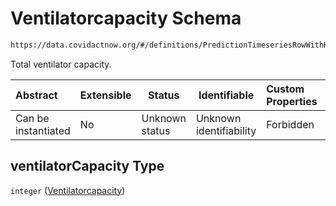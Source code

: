 # Ventilatorcapacity Schema

```txt
https://data.covidactnow.org/#/definitions/PredictionTimeseriesRowWithHeader/properties/ventilatorCapacity
```

Total ventilator capacity.


| Abstract            | Extensible | Status         | Identifiable            | Custom Properties | Additional Properties | Access Restrictions | Defined In                                                   |
| :------------------ | ---------- | -------------- | ----------------------- | :---------------- | --------------------- | ------------------- | ------------------------------------------------------------ |
| Can be instantiated | No         | Unknown status | Unknown identifiability | Forbidden         | Allowed               | none                | [schemas.json\*](../out/schemas.json "open original schema") |

## ventilatorCapacity Type

`integer` ([Ventilatorcapacity](schemas-definitions-predictiontimeseriesrowwithheader-properties-ventilatorcapacity.md))
